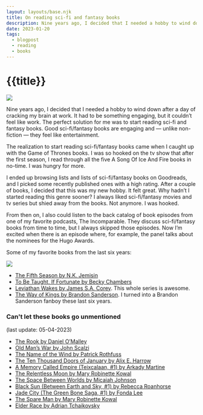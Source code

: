 ```yaml
---
layout: layouts/base.njk
title: On reading sci-fi and fantasy books
description: Nine years ago, I decided that I needed a hobby to wind down after a day of cracking my brain at work. It had to be something engaging, but it couldn’t feel like work. The perfect solution for me was to start reading sci-fi and fantasy books. Good sci-fi/fantasy books are engaging and — unlike non-fiction — they feel like entertainment.
date: 2023-01-20
tags:
  - blogpost
  - reading
  - books
---
```


# {{title}}

<div class="break-out">
 <img
 src="/images/Reading-2-2048x683.jpg"
 />
</div>

Nine years ago, I decided that I needed a hobby to wind down after a day of cracking my brain at work. It had to be something engaging, but it couldn’t feel like work. The perfect solution for me was to start reading sci-fi and fantasy books. Good sci-fi/fantasy books are engaging and — unlike non-fiction — they feel like entertainment.

The realization to start reading sci-fi/fantasy books came when I caught up with the Game of Thrones books. I was so hooked on the tv show that after the first season, I read through all the five A Song Of Ice And Fire books in no-time. I was hungry for more.

I ended up browsing lists and lists of sci-fi/fantasy books on Goodreads, and I picked some recently published ones with a high rating. After a couple of books, I decided that this was my new hobby. It felt great. Why hadn’t I started reading this genre sooner? I always liked sci-fi/fantasy movies and tv series but shied away from the books. Not anymore. I was hooked.

From then on, I also could listen to the back catalog of book episodes from one of my favorite podcasts, The Incomparable. They discuss sci-fi/fantasy books from time to time, but I always skipped those episodes. Now I’m excited when there is an episode where, for example, the panel talks about the nominees for the Hugo Awards.

Some of my favorite books from the last six years:

<div class="break-out py-8">
 <img src="/images/Favorite-books.jpg">
</div>

<ul>
 <li><a href="https://www.goodreads.com/book/show/25194939-the-fifth-season">The Fifth Season by N.K. Jemisin</a></li>
 <li><a href="https://www.goodreads.com/book/show/43190272-to-be-taught-if-fortunate">To Be Taught, If Fortunate by Becky Chambers</a></li>
 <li><a href="https://www.goodreads.com/book/show/8855321-leviathan-wakes">Leviathan Wakes by James S.A. Corey</a>. This whole series is awesome.</li>
 <li><a href="https://www.goodreads.com/book/show/7235533-the-way-of-kings">The Way of Kings by Brandon Sanderson</a>. I turned into a Brandon Sanderson fanboy these last six years.</li>
</ul>

### Can't let these books go unmentioned

(last update: 05-04-2023)

- [The Rook by Daniel O&#8217;Malley](https://www.goodreads.com/book/show/10836728-the-rook)
- [Old Man&#8217;s War by John Scalzi](https://www.goodreads.com/book/show/51964.Old_Man_s_War)
- [The Name of the Wind by Patrick Rothfuss](https://www.goodreads.com/book/show/6325687-the-name-of-the-wind)
- [The Ten Thousand Doors of January by Alix E. Harrow](https://www.goodreads.com/book/show/43521657-the-ten-thousand-doors-of-january)
- [A Memory Called Empire (Teixcalaan, #1) by Arkady Martine](https://www.goodreads.com/book/show/37794149-a-memory-called-empire)
- [The Relentless Moon by Mary Robinette Kowal](https://www.goodreads.com/book/show/52381417-the-relentless-moon)
- [The Space Between Worlds by Micaiah Johnson](https://www.goodreads.com/book/show/43301353-the-space-between-worlds)
- [Black Sun (Between Earth and Sky, #1) by Rebecca Roanhorse](https://www.goodreads.com/book/show/53543063-black-sun)
- [Jade City (The Green Bone Saga, #1) by Fonda Lee](https://www.goodreads.com/book/show/43587154-jade-city)
- [The Spare Man by Mary Robinette Kowal](https://www.goodreads.com/book/show/41892799-the-spare-man)
- [Elder Race by Adrian Tchaikovsky](https://www.goodreads.com/book/show/50663055-elder-race)
